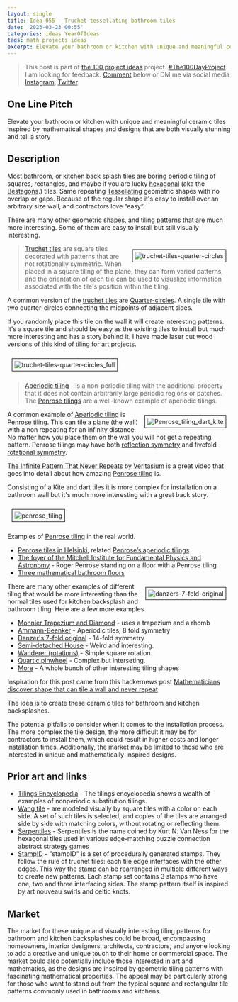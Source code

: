 ```yaml
---
layout: single
title: Idea 055 - Truchet tessellating bathroom tiles
date: '2023-03-23 00:55'
categories: ideas YearOfIdeas
tags: math projects ideas
excerpt: Elevate your bathroom or kitchen with unique and meaningful ceramic tiles inspired by mathematical shapes and designs that are both visually stunning and tell a story
---
```


> This post is part of [the 100 project ideas](/projects/2023-100-ideas/) project. [#The100DayProject](https://www.the100dayproject.org/). I am looking for feedback. <a href='#utterances-comments'>Comment</a> below or DM me via social media <a href="https://instagram.com/funvill" rel="nofollow noopener noreferrer"><i class="fab fa-fw fa-instagram" aria-hidden="true"></i><span class="label">Instagram</span></a>, <a href="https://twitter.com/funvill" rel="nofollow noopener noreferrer"><i class="fab fa-fw fa-twitter" aria-hidden="true"></i><span class="label">Twitter</span></a>.

## One Line Pitch

Elevate your bathroom or kitchen with unique and meaningful ceramic tiles inspired by mathematical shapes and designs that are both visually stunning and tell a story

## Description

Most bathroom, or kitchen back splash tiles are boring periodic tiling of squares, rectangles, and maybe if you are lucky [hexagonal](https://en.wikipedia.org/wiki/Hexagon) (aka the [Bestagons](https://www.youtube.com/watch?v=thOifuHs6eY).) tiles. Same repeating [Tessellating](https://en.wikipedia.org/wiki/Tessellation) geometric shapes with no overlap or gaps. Because of the regular shape it's easy to install over an arbitrary size wall, and contractors love “easy”.

There are many other geometric shapes, and tiling patterns that are much more interesting. Some of them are easy to install but still visually interesting.

<img src="/public/uploads/2023/truchet-tiles-quarter-circles.png" alt="truchet-tiles-quarter-circles" style="float: right; margin: 10px; border: 1px solid black; padding: 5px"/>

> [Truchet tiles](https://en.wikipedia.org/wiki/Truchet_tiles) are square tiles decorated with patterns that are not rotationally symmetric. When placed in a square tiling of the plane, they can form varied patterns, and the orientation of each tile can be used to visualize information associated with the tile's position within the tiling.

A common version of the [truchet tiles](https://en.wikipedia.org/wiki/Truchet_tiles) are [Quarter-circles](https://en.wikipedia.org/wiki/Truchet_tiles#Quarter-circles). A single tile with two quarter-circles connecting the midpoints of adjacent sides.

If you randomly place this tile on the wall it will create interesting patterns. It's a square tile and should be easy as the existing tiles to install but much more interesting and has a story behind it. I have made laser cut wood versions of this kind of tiling for art projects.

<img src="/public/uploads/2023/truchet-tiles-quarter-circles_full.png" alt="truchet-tiles-quarter-circles_full" style="margin: 10px; border: 1px solid black; padding: 5px"/>

> [Aperiodic tiling](https://en.wikipedia.org/wiki/Aperiodic_tiling) - is a non-periodic tiling with the additional property that it does not contain arbitrarily large periodic regions or patches. The [Penrose tilings](https://en.wikipedia.org/wiki/Penrose_tiling) are a well-known example of aperiodic tilings.

<img src="/public/uploads/2023/penrose_tiling_dart_kite.png" alt="Penrose_tiling_dart_kite" style="float: right; margin: 10px; border: 1px solid black; padding: 5px"/>A common example of [Aperiodic tiling](https://en.wikipedia.org/wiki/Aperiodic_tiling) is [Penrose tiling](https://en.wikipedia.org/wiki/Penrose_tiling). This can tile a plane (the wall) with a non repeating for an infinity distance. No matter how you place them on the wall you will not get a repeating pattern. Penrose tilings may have both [reflection symmetry](https://en.wikipedia.org/wiki/Reflection_symmetry) and fivefold [rotational symmetry](https://en.wikipedia.org/wiki/Rotational_symmetry).

[The Infinite Pattern That Never Repeats](https://www.youtube.com/watch?v=48sCx-wBs34) by [Veritasium](https://www.veritasium.com/) is a great video that goes into detail about how amazing [Penrose tiling](https://en.wikipedia.org/wiki/Penrose_tiling) is.

Consisting of a Kite and dart tiles it is more complex for installation on a bathroom wall but it's much more interesting with a great back story.

<img src="/public/uploads/2023/penrose_tiling.png" alt="penrose_tiling" style="margin: 10px; border: 1px solid black; padding: 5px"/>

Examples of [Penrose tiling](https://en.wikipedia.org/wiki/Penrose_tiling) in the real world.

- [Penrose tiles in Helsinki](http://www.neverendingbooks.org/penrose-tiles-in-helsinki), related [Penrose’s aperiodic tilings](http://www.neverendingbooks.org/penroses-aperiodic-tilings)
- [The foyer of the Mitchell Institute for Fundamental Physics and Astronomy](https://en.wikipedia.org/wiki/Penrose_tiling#/media/File:RogerPenroseTileTAMU2010.jpg) - Roger Penrose standing on a floor with a Penrose tiling
- [Three mathematical bathroom floors](https://www.math.ucdavis.edu/~greg/floors.html)

<img src="/public/uploads/2023/danzers-7-fold-original.png" alt="danzers-7-fold-original" style="float: right; margin: 10px; border: 1px solid black; padding: 5px"/>There are many other examples of different tiling that would be more interesting than the normal tiles used for kitchen backsplash and bathroom tiling. Here are a few more examples

- [Monnier Trapezium and Diamond](https://tilings.math.uni-bielefeld.de/substitution/monnier-trapezoid-diamond/) - uses a trapezium and a rhomb
- [Ammann-Beenker](https://tilings.math.uni-bielefeld.de/substitution/ammann-beenker/) - Aperiodic tiles, 8 fold symmetry
- [Danzer's 7-fold original](https://tilings.math.uni-bielefeld.de/substitution/danzers-7-fold-original/) - 14-fold symmetry
- [Semi-detached House](https://tilings.math.uni-bielefeld.de/substitution/semi-detached-house/) - Weird and interesting.
- [Wanderer (rotations)](https://tilings.math.uni-bielefeld.de/substitution/wanderer-rot/) - Simple square rotation.
- [Quartic pinwheel](https://tilings.math.uni-bielefeld.de/substitution/quartic-pinwheel/) - Complex but interseting.
- [More](https://tilings.math.uni-bielefeld.de/glossary/with-decoration/) - A whole bunch of other interesting tiling shapes

Inspiration for this post came from this hackernews post [Mathematicians discover shape that can tile a wall and never repeat ](https://news.ycombinator.com/item?id=35273707)

The idea is to create these ceramic tiles for bathroom and kitchen backsplashes.

The potential pitfalls to consider when it comes to the installation process. The more complex the tile design, the more difficult it may be for contractors to install them, which could result in higher costs and longer installation times. Additionally, the market may be limited to those who are interested in unique and mathematically-inspired designs.

## Prior art and links

- [Tilings Encyclopedia](https://tilings.math.uni-bielefeld.de/) - The tilings encyclopedia shows a wealth of examples of nonperiodic substitution tilings.
- [Wang tile](https://en.wikipedia.org/wiki/Wang_tile) - are modeled visually by square tiles with a color on each side. A set of such tiles is selected, and copies of the tiles are arranged side by side with matching colors, without rotating or reflecting them.
- [Serpentiles](https://en.wikipedia.org/wiki/Serpentiles) - Serpentiles is the name coined by Kurt N. Van Ness for the hexagonal tiles used in various edge-matching puzzle connection abstract strategy games
- [StampID](https://bleeptrack.de/projects/stamps/) - "stampID" is a set of procedurally generated stamps. They follow the rule of truchet tiles: each tile edge interfaces with the other edges. This way the stamp can be rearranged in multiple different ways to create new patterns. Each stamp set contains 3 stamps who have one, two and three interfacing sides. The stamp pattern itself is inspired by art nouveau swirls and celtic knots.

## Market

The market for these unique and visually interesting tiling patterns for bathroom and kitchen backsplashes could be broad, encompassing homeowners, interior designers, architects, contractors, and anyone looking to add a creative and unique touch to their home or commercial space. The market could also potentially include those interested in art and mathematics, as the designs are inspired by geometric tiling patterns with fascinating mathematical properties. The appeal may be particularly strong for those who want to stand out from the typical square and rectangular tile patterns commonly used in bathrooms and kitchens.
